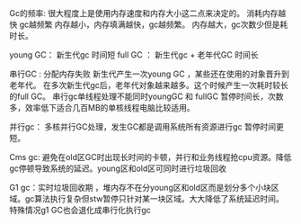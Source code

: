 Gc的频率:    很大程度上是使用内存速度和内存大小这二点来决定的。
                     消耗内存越快 gc越频繁
                     内存越小，内存填满越快，gc越频繁。
                     内存越大，gc次数少但是耗时长。

young GC：     新生代gc              时间短
full GC ：     新生代gc + 老年代GC    时间长

串行GC :  分配内存失败   新生代产生一次young GC ，某些还在使用的对象晋升到老年代。
         在多次新生代gc后，老年代对象越来越多。这个时候产生一次耗时较长的full GC。
         串行gc单线程处理不能同时youngGC 和 fullGC   暂停时间长，次数多，效率低下适合几百MB的单核线程电脑比较适用。

并行gc：  多核并行GC处理，发生GC都是调用系统所有资源进行gc  暂停时间更短。

Cms gc:  避免在old区GC时出现长时间的卡顿，并行和业务线程抢cpu资源。降低gc停顿导致系统的延迟。young区和old区可同时进行垃圾回收

G1 gc：实时垃圾回收期  ，堆内存不在分young区和old区而是划分多个小块区域。gc算法执行复杂但stw暂停只针对某一块区域。大大降低了系统延迟时间。
             特殊情况g1 GC也会退化成串行化执行gc
    